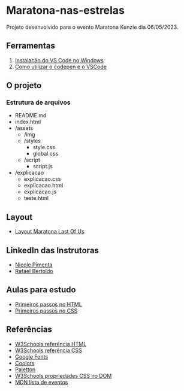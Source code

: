 # Maratona-nas-estrelas

Projeto desenvolvido para o evento Maratona Kenzie dia 06/05/2023.

## Ferramentas

1. [Instalação do VS Code no Windows](https://kenzie.com.br/blog/instalacao-vs-code-windows/)
2. [Como utilizar o codepen e o VSCode](https://kenzie-academy-brasil.github.io/ferramentas/)

## O projeto

### Estrutura de arquivos

- README.md
- index.html
- /assets
  - /img
  - /styles
    - style.css
    - global.css
  - /script
    - script.js
- /explicacao
  - explicacao.css
  - explicacao.html
  - explicacao.js
  - teste.html

## Layout

- [Layout Maratona Last Of Us](https://www.figma.com/file/8czyicdQ7j0kCJXc3G06lj/Evento-Star-Wars?type=design&node-id=34-92&t=nKQPR7dFp7o6m6b2-0)

## LinkedIn das Instrutoras

- [Nicole Pimenta](https://www.linkedin.com/in/nicole-pimenta/)
- [Rafael Bertoldo](https://www.linkedin.com/in/rafaeljbertoldo/)

## Aulas para estudo

- [Primeiros passos no HTML](https://www.youtube.com/watch?v=KoqDxb7ziA4)
- [Primeiros passos no CSS](https://youtu.be/XautVe2dPcg)

## Referências

- [W3Schools referência HTML](https://www.w3schools.com/tags/default.asp)
- [W3Schools referência CSS](https://www.w3schools.com/cssref/default.asp)
- [Google Fonts](https://fonts.google.com/)
- [Coolors](https://coolors.co/palettes/trending)
- [Paletton](https://paletton.com/)
- [W3Schools propriedades CSS no DOM](https://www.w3schools.com/jsref/dom_obj_style.asp)
- [MDN lista de eventos](https://developer.mozilla.org/en-US/docs/Web/Events)
